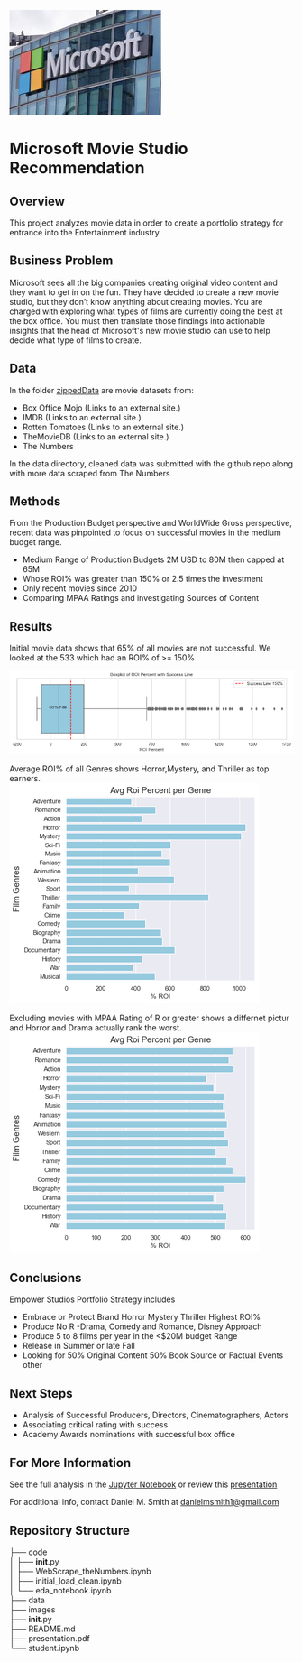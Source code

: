 
![msft_building.jfif](./images/msft_building.jfif?raw=true)

# Microsoft Movie Studio Recommendation

## Overview

This project analyzes movie data in order to create a portfolio strategy for entrance into the Entertainment industry.

## Business Problem

Microsoft sees all the big companies creating original video content and they want to get in on the fun. They have decided to create a new movie studio, but they don’t know anything about creating movies. You are charged with exploring what types of films are currently doing the best at the box office. You must then translate those findings into actionable insights that the head of Microsoft's new movie studio can use to help decide what type of films to create.

## Data

In the folder [zippedData](https://github.com/learn-co-curriculum/dsc-phase-1-project/tree/master/zippedData) are movie datasets from:

- Box Office Mojo (Links to an external site.)
- IMDB (Links to an external site.)
- Rotten Tomatoes (Links to an external site.)
- TheMovieDB (Links to an external site.)
- The Numbers

In the data directory, cleaned data was submitted with the github repo along with more data scraped from The Numbers

## Methods

From the Production Budget perspective and WorldWide Gross perspective, recent data was pinpointed to focus on successful movies in the medium budget range.
- Medium Range of Production Budgets 2M USD to 80M then capped at 65M
- Whose ROI% was greater than 150% or 2.5 times the investment
- Only recent movies since 2010
- Comparing MPAA Ratings and investigating Sources of Content



## Results

Initial movie data shows that 65% of all movies are not successful.  We looked at the 533 which had an ROI% of >= 150%<br>

![roiBoxplot.png](./images/roiBoxplot.png?raw=true)

Average ROI% of all Genres shows Horror,Mystery, and Thriller as top earners.<br>
![ax4_genre.png](./images/ax4_genre.png?raw=true)

Excluding movies with MPAA Rating of R or greater shows a differnet pictur and Horror and Drama actually rank the worst.<br>
![noR_genre.png](./images/noR_genre.png?raw=true)

## Conclusions

Empower Studios Portfolio Strategy includes<br>
- Embrace or Protect Brand Horror Mystery Thriller Highest ROI% <br>
- Produce No R -Drama, Comedy and Romance, Disney Approach <br>
- Produce 5 to 8 films per year in the <$20M budget Range <br>
- Release in Summer or late Fall <br>
- Looking for 50% Original Content 50% Book Source or Factual Events other


## Next Steps

- Analysis of Successful Producers, Directors, Cinematographers, Actors
- Associating critical rating with success
- Academy Awards nominations with successful box office

## For More Information

See the full analysis in the [Jupyter Notebook](https://github.com/SunTzuLombardi/MovieStudioCapstone/blob/main/code/eda_notebook.ipynb) or review this [presentation](https://github.com/SunTzuLombardi/MovieStudioCapstone/blob/main/presentation.pdf)

For additional info, contact Daniel M. Smith at danielmsmith1@gmail.com

## Repository Structure

├── code<br>
│   ├── __init__.py<br>
│   ├── WebScrape_theNumbers.ipynb<br>
│   ├── initial_load_clean.ipynb<br>
│   └── eda_notebook.ipynb<br>
├── data<br>
├── images<br>
├── __init__.py<br>
├── README.md<br>
├── presentation.pdf<br>
└── student.ipynb<br>

